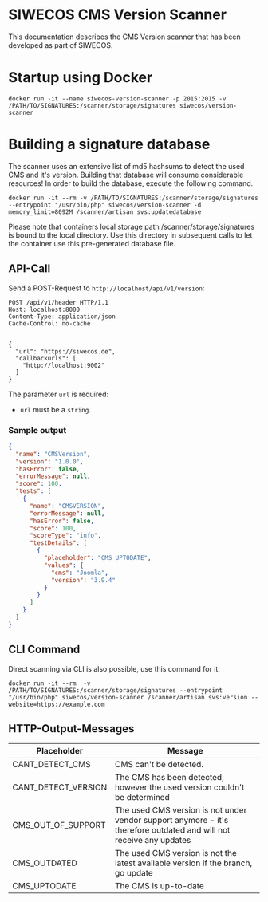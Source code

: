 # SIWECOS CMS Version Scanner

This documentation describes the CMS Version scanner that has been developed as part of SIWECOS.

# Startup using Docker

`docker run -it --name siwecos-version-scanner -p 2015:2015 -v /PATH/TO/SIGNATURES:/scanner/storage/signatures siwecos/version-scanner`

# Building a signature database

The scanner uses an extensive list of md5 hashsums to detect the used CMS and it's version. Building that database will consume considerable resources!
In order to build the database, execute the following command.

`docker run -it --rm -v /PATH/TO/SIGNATURES:/scanner/storage/signatures --entrypoint "/usr/bin/php" siwecos/version-scanner -d memory_limit=8092M /scanner/artisan svs:updatedatabase`

Please note that containers local storage path /scanner/storage/signatures is bound to the local directory. Use this directory in subsequent calls to let the container use this pre-generated database file.

## API-Call

Send a POST-Request to `http://localhost/api/v1/version`:

```
POST /api/v1/header HTTP/1.1
Host: localhost:8000
Content-Type: application/json
Cache-Control: no-cache


{
  "url": "https://siwecos.de",
  "callbackurls": [
    "http://localhost:9002"
  ]
}
```

The parameter `url` is required:

- `url` must be a `string`.

### Sample output

```json
{
  "name": "CMSVersion",
  "version": "1.0.0",
  "hasError": false,
  "errorMessage": null,
  "score": 100,
  "tests": [
    {
      "name": "CMSVERSION",
      "errorMessage": null,
      "hasError": false,
      "score": 100,
      "scoreType": "info",
      "testDetails": [
        {
          "placeholder": "CMS_UPTODATE",
          "values": {
            "cms": "Joomla",
            "version": "3.9.4"
          }
        }
      ]
    }
  ]
}
```
## CLI Command

Direct scanning via CLI is also possible, use this command for it:

`docker run -it --rm  -v /PATH/TO/SIGNATURES:/scanner/storage/signatures --entrypoint "/usr/bin/php" siwecos/version-scanner /scanner/artisan svs:version --website=https://example.com`

## HTTP-Output-Messages

| Placeholder                     | Message                                                                                                             |
| ------------------------------- | ------------------------------------------------------------------------------------------------------------------- |
| CANT_DETECT_CMS                 | CMS can't be detected.                                                                                              |
| CANT_DETECT_VERSION             | The CMS has been detected, however the used version couldn't be determined                                          |
| CMS_OUT_OF_SUPPORT              | The used CMS version is not under vendor support anymore - it's therefore outdated and will not receive any updates |
| CMS_OUTDATED                    | The used CMS version is not the latest available version if the branch, go update                                   |
| CMS_UPTODATE                    | The CMS is up-to-date                                                                                               |